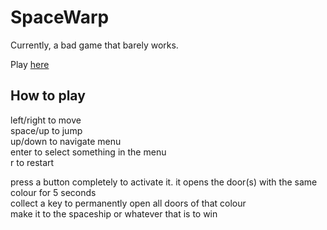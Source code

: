 # SpaceWarp

Currently, a bad game that barely works.

Play [here](https://wam25.github.io/SpaceWarp/)

## How to play

left/right to move\
space/up to jump\
up/down to navigate menu\
enter to select something in the menu\
r to restart

press a button completely to activate it. it opens the door(s) with the same colour for 5 seconds\
collect a key to permanently open all doors of that colour\
make it to the spaceship or whatever that is to win
